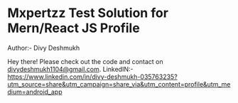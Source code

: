 # Mxpertzz Test Solution for Mern/React JS Profile

Author:- Divy Deshmukh

Hey there! Please check out the code and contact on divydeshmukh1104@gmail.com. LinkedIN:- https://www.linkedin.com/in/divy-deshmukh-035763235?utm_source=share&utm_campaign=share_via&utm_content=profile&utm_medium=android_app
